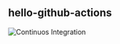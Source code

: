hello-github-actions
---
![Continuos Integration](https://github.com/miya10kei/hello-github-actions/workflows/Continuos%20Integration/badge.svg)